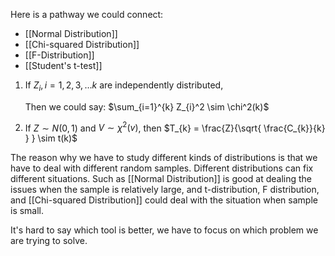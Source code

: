 Here is a pathway we could connect:

- [[Normal Distribution]]
- [[Chi-squared Distribution]]
- [[F-Distribution]]
- [[Student's t-test]]

1. If $Z_{i}, i=1,2,3,\dots k$ are independently distributed,
   
   Then we could say: $\sum_{i=1}^{k} Z_{i}^2 \sim \chi^2(k)$
2. If $Z \sim N(0,1)$ and $V\sim \chi^2(v)$, then $T_{k} = \frac{Z}{\sqrt{ \frac{C_{k}}{k} } } \sim t(k)$ 



The reason why we have to study different kinds of distributions is that we have to deal with different random samples. Different distributions can fix different situations. Such as [[Normal Distribution]] is good at dealing the issues when the sample is relatively large, and t-distribution, F distribution, and [[Chi-squared Distribution]] could deal with the situation when sample is small.

It's hard to say which tool is better, we have to focus on which problem we are trying to solve.



